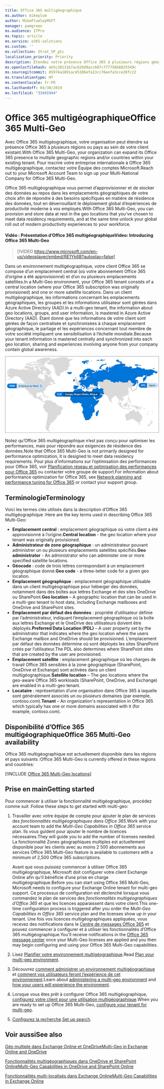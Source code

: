 ```yaml
---
title: Office 365 multigéographique
ms.author: mikeplum
author: MikePlumleyMSFT
manager: pamgreen
ms.audience: ITPro
ms.topic: article
ms.service: o365-solutions
ms.custom: ''
ms.collection: Strat_SP_gtc
localization_priority: Priority
description: Étendez votre présence Office 365 à plusieurs régions géographiques avec Office 365 multigéographique.
ms.openlocfilehash: eb5c28131b7ac629d9acc607c777756b8825549c
ms.sourcegitcommit: 85974a1891ac45286efa13cc76eefa3cce28fc22
ms.translationtype: HT
ms.contentlocale: fr-FR
ms.lasthandoff: 04/30/2019
ms.locfileid: "33491944"
---
```

# <a name="office-365-multi-geo"></a><span data-ttu-id="500ef-103">Office 365 multigéographique</span><span class="sxs-lookup"><span data-stu-id="500ef-103">Office 365 Multi-Geo</span></span>

<span data-ttu-id="500ef-104">Avec Office 365 multigéographique, votre organisation peut étendre sa présence Office 365 à plusieurs régions ou pays au sein de votre client existant.</span><span class="sxs-lookup"><span data-stu-id="500ef-104">With Office 365 Multi-Geo, your organization can expand its Office 365 presence to multiple geographic regions and/or countries within your existing tenant.</span></span> <span data-ttu-id="500ef-105">Pour inscrire votre entreprise internationale à Office 365 multigéographique, contactez votre Équipe des comptes Microsoft.</span><span class="sxs-lookup"><span data-stu-id="500ef-105">Reach out to your Microsoft Account Team to sign up your Multi-National Company for Office 365 Multi-Geo.</span></span>
  
<span data-ttu-id="500ef-106">Office 365 multigéographique vous permet d’approvisionner et de stocker des données au repos dans les emplacements géographiques de votre choix afin de répondre à des besoins spécifiques en matière de résidence des données, tout en déverrouillant le déploiement global d’expériences de productivité moderne à vos employés.</span><span class="sxs-lookup"><span data-stu-id="500ef-106">With Office 365 Multi-Geo, you can provision and store data at rest in the geo locations that you've chosen to meet data residency requirements, and at the same time unlock your global roll out of modern productivity experiences to your workforce.</span></span>

#### <a name="video-introducing-office-365-multi-geo"></a><span data-ttu-id="500ef-107">Vidéo : Présentation d’Office 365 multigéographique</span><span class="sxs-lookup"><span data-stu-id="500ef-107">Video: Introducing Office 365 Multi-Geo</span></span>

> [!VIDEO https://www.microsoft.com/en-us/videoplayer/embed/RE1Yk6B?autoplay=false]

<span data-ttu-id="500ef-108">Dans un environnement multigéographique, votre client Office 365 se compose d’un emplacement central (où votre abonnement Office 365 d’origine a été approvisionné) et d’un ou plusieurs emplacements satellites.</span><span class="sxs-lookup"><span data-stu-id="500ef-108">In a Multi-Geo environment, your Office 365 tenant consists of a central location (where your Office 365 subscription was originally provisioned) and one or more satellite locations.</span></span> <span data-ttu-id="500ef-109">Dans un client multigéographique, les informations concernant les emplacements géographiques, les groupes et les informations utilisateur sont gérées dans Azure Active Directory (AAD).</span><span class="sxs-lookup"><span data-stu-id="500ef-109">In a multi-geo tenant, the information about geo locations, groups, and user information, is mastered in Azure Active Directory (AAD).</span></span> <span data-ttu-id="500ef-110">Étant donné que les informations de votre client sont gérées de façon centralisée et synchronisées à chaque emplacement géographique, le partage et les expériences concernant tout membre de votre société impliquent une sensibilisation à l’échelle mondiale.</span><span class="sxs-lookup"><span data-stu-id="500ef-110">Because your tenant information is mastered centrally and synchronized into each geo location, sharing and experiences involving anyone from your company contain global awareness.</span></span>

![Capture d’écran d’un mappage multigéographique du Centre d’administration SharePoint](media/multi-geo-world-map.png)

<span data-ttu-id="500ef-112">Notez qu’Office 365 multigéographique n’est pas conçu pour optimiser les performances, mais pour répondre aux exigences de résidence des données.</span><span class="sxs-lookup"><span data-stu-id="500ef-112">Note that Office 365 Multi-Geo is not primarily designed for performance optimization, it is designed to meet data residency requirements.</span></span> <span data-ttu-id="500ef-113">Pour plus d’informations sur l’optimisation des performances pour Office 365, voir [Planification réseau et optimisation des performances pour Office 365](https://support.office.com/article/e5f1228c-da3c-4654-bf16-d163daee8848) ou contacter votre groupe de support.</span><span class="sxs-lookup"><span data-stu-id="500ef-113">For information about performance optimization for Office 365, see [Network planning and performance tuning for Office 365](https://support.office.com/article/e5f1228c-da3c-4654-bf16-d163daee8848) or contact your support group.</span></span>

## <a name="terminology"></a><span data-ttu-id="500ef-114">Terminologie</span><span class="sxs-lookup"><span data-stu-id="500ef-114">Terminology</span></span>

<span data-ttu-id="500ef-115">Voici les termes clés utilisés dans la description d’Office 365 multigéographique :</span><span class="sxs-lookup"><span data-stu-id="500ef-115">Here are the key terms used in describing Office 365 Multi-Geo:</span></span>

- <span data-ttu-id="500ef-116">**Emplacement central** : emplacement géographique où votre client a été approvisionné à l’origine.</span><span class="sxs-lookup"><span data-stu-id="500ef-116">**Central location** - the geo location where your tenant was originally provisioned.</span></span>
- <span data-ttu-id="500ef-117">**Administrateur de zone géographique** : un administrateur pouvant administrer un ou plusieurs emplacements satellites spécifiés.</span><span class="sxs-lookup"><span data-stu-id="500ef-117">**Geo administrator** - An administrator who can administer one or more specified satellite locations.</span></span>
- <span data-ttu-id="500ef-118">**Géocode** : code de trois lettres correspondant à un emplacement géographique donné.</span><span class="sxs-lookup"><span data-stu-id="500ef-118">**Geo code** - a three-letter code for a given geo location.</span></span>
- <span data-ttu-id="500ef-119">**Emplacement géographique** : emplacement géographique utilisable dans un client multigéographique pour héberger des données, notamment dans des boîtes aux lettres Exchange et des sites OneDrive ou SharePoint.</span><span class="sxs-lookup"><span data-stu-id="500ef-119">**Geo location** – A geographic location that can be used in a multi-geo tenant to host data, including Exchange mailboxes and OneDrive and SharePoint sites.</span></span>
- <span data-ttu-id="500ef-120">**Emplacement par défaut des données** : propriété d’utilisateur définie par l’administrateur, indiquant l’emplacement géographique où la boîte aux lettres Exchange et le OneDrive des utilisateurs doivent être déployés.</span><span class="sxs-lookup"><span data-stu-id="500ef-120">**Preferred Data Location (PDL)** – A user property set by the administrator that indicates where the geo location where the users Exchange mailbox and OneDrive should be provisioned.</span></span> <span data-ttu-id="500ef-121">L’emplacement par défaut des données détermine où sont déployés les sites SharePoint créés par l’utilisateur.</span><span class="sxs-lookup"><span data-stu-id="500ef-121">The PDL also determines where SharePoint sites that are created by the user are provisioned.</span></span>
- <span data-ttu-id="500ef-122">**Emplacement satellite** : emplacement géographique où les charges de travail Office 365 sensibles à la zone géographique (SharePoint, OneDrive et Exchange) sont activées dans un client multigéographique.</span><span class="sxs-lookup"><span data-stu-id="500ef-122">**Satellite location** – The geo locations where the geo-aware Office 365 workloads (SharePoint, OneDrive, and Exchange) are enabled in a multi-geo tenant.</span></span>
- <span data-ttu-id="500ef-123">**Locataire** : représentation d’une organisation dans Office 365 à laquelle sont généralement associés un ou plusieurs domaines (par exemple, contoso.com).</span><span class="sxs-lookup"><span data-stu-id="500ef-123">**Tenant** – An organization's representation in Office 365 which typically has one or more domains associated with it (for example, contoso.com).</span></span>

## <a name="office-365-multi-geo-availability"></a><span data-ttu-id="500ef-124">Disponibilité d’Office 365 multigéographique</span><span class="sxs-lookup"><span data-stu-id="500ef-124">Office 365 Multi-Geo availability</span></span>

<span data-ttu-id="500ef-125">Office 365 multigéographique est actuellement disponible dans les régions et pays suivants :</span><span class="sxs-lookup"><span data-stu-id="500ef-125">Office 365 Multi-Geo is currently offered in these regions and countries:</span></span>

[!INCLUDE [Office 365 Multi-Geo locations](includes/office-365-multi-geo-locations.md)]

## <a name="getting-started"></a><span data-ttu-id="500ef-126">Prise en main</span><span class="sxs-lookup"><span data-stu-id="500ef-126">Getting started</span></span>

<span data-ttu-id="500ef-127">Pour commencer à utiliser la fonctionnalité multigéographique, procédez comme suit :</span><span class="sxs-lookup"><span data-stu-id="500ef-127">Follow these steps to get started with multi-geo:</span></span>

1. <span data-ttu-id="500ef-128">Travailler avec votre équipe de compte pour ajouter le plan de services des _fonctionnalités multigéographiques dans Office 365_.</span><span class="sxs-lookup"><span data-stu-id="500ef-128">Work with your account team to add the _Multi-Geo Capabilities in Office 365_ service plan.</span></span> <span data-ttu-id="500ef-129">Ils vous guident pour ajouter le nombre de licences nécessaires.</span><span class="sxs-lookup"><span data-stu-id="500ef-129">They will guide you to add the number of licenses needed.</span></span> <span data-ttu-id="500ef-130">La fonctionnalité Zones géographiques multiples est actuellement disponible pour les clients avec au moins 2 500 abonnements aux services Office 365.</span><span class="sxs-lookup"><span data-stu-id="500ef-130">Multi-Geo feature is available to customers with a minimum of 2,500 Office 365 subscriptions.</span></span>

   <span data-ttu-id="500ef-131">Avant que vous puissiez commencer à utiliser Office 365 multigéographique, Microsoft doit configurer votre client Exchange Online afin qu’il bénéficie d’une prise en charge multigéographique.</span><span class="sxs-lookup"><span data-stu-id="500ef-131">Before you can start using Office 365 Multi-Geo, Microsoft needs to configure your Exchange Online tenant for multi-geo support.</span></span> <span data-ttu-id="500ef-132">Ce processus de configuration est déclenché lorsque vous commandez le plan de services des *fonctionnalités multigéographiques d’Office 365* et que les licences apparaissent dans votre client.</span><span class="sxs-lookup"><span data-stu-id="500ef-132">This one-time configuration process is triggered after you order the *Multi-Geo Capabilities in Office 365* service plan and the licenses show up in your tenant.</span></span> <span data-ttu-id="500ef-133">Une fois vos licences multigéographiques appliquées, vous recevez des notifications dans le [Centre de messages Office 365](https://support.office.com/article/38FB3333-BFCC-4340-A37B-DEDA509C2093) et pouvez commencer à configurer et à utiliser les fonctionnalités d’Office 365 multigéographique.</span><span class="sxs-lookup"><span data-stu-id="500ef-133">You'll receive notifications in the [Office 365 message center](https://support.office.com/article/38FB3333-BFCC-4340-A37B-DEDA509C2093) once your Multi-Geo licenses are applied and you then may begin configuring and using your Office 365 Multi-Geo capabilities.</span></span>

2. <span data-ttu-id="500ef-134">Lisez [Planifier votre environnement multigéographique](plan-for-multi-geo.md).</span><span class="sxs-lookup"><span data-stu-id="500ef-134">Read [Plan your multi-geo environment](plan-for-multi-geo.md).</span></span>

3. <span data-ttu-id="500ef-135">Découvrez [comment administrer un environnement multigéographique](administering-a-multi-geo-environment.md) et [comment vos utilisateurs feront l’expérience de cet environnement](multi-geo-user-experience.md).</span><span class="sxs-lookup"><span data-stu-id="500ef-135">Learn about [administering a multi-geo environment](administering-a-multi-geo-environment.md) and [how your users will experience the environment](multi-geo-user-experience.md).</span></span>

4. <span data-ttu-id="500ef-136">Lorsque vous êtes prêt à configurer Office 365 multigéographique, [configurez votre client pour une utilisation multigéographique](multi-geo-tenant-configuration.md).</span><span class="sxs-lookup"><span data-stu-id="500ef-136">When you are ready to set up Office 365 Multi-Geo, [configure your tenant for multi-geo](multi-geo-tenant-configuration.md).</span></span>

5. <span data-ttu-id="500ef-137">[Configurez la recherche](configure-search-for-multi-geo.md).</span><span class="sxs-lookup"><span data-stu-id="500ef-137">[Set up search](configure-search-for-multi-geo.md).</span></span>

## <a name="see-also"></a><span data-ttu-id="500ef-138">Voir aussi</span><span class="sxs-lookup"><span data-stu-id="500ef-138">See also</span></span>

[<span data-ttu-id="500ef-139">Géo multiple dans Exchange Online et OneDrive</span><span class="sxs-lookup"><span data-stu-id="500ef-139">Multi-Geo in Exchange Online and OneDrive</span></span>](https://Aka.ms/GoMultiGeo)

[<span data-ttu-id="500ef-140">Fonctionnalités multigéographiques dans OneDrive et SharePoint Online</span><span class="sxs-lookup"><span data-stu-id="500ef-140">Multi-Geo Capabilities in OneDrive and SharePoint Online</span></span>](https://docs.microsoft.com/office365/enterprise/multi-geo-capabilities-in-onedrive-and-sharepoint-online-in-office-365)

[<span data-ttu-id="500ef-141">Fonctionnalités multi-localisés dans Exchange Online</span><span class="sxs-lookup"><span data-stu-id="500ef-141">Multi-Geo Capabilities in Exchange Online</span></span>](https://docs.microsoft.com/office365/enterprise/multi-geo-capabilities-in-exchange-online)
